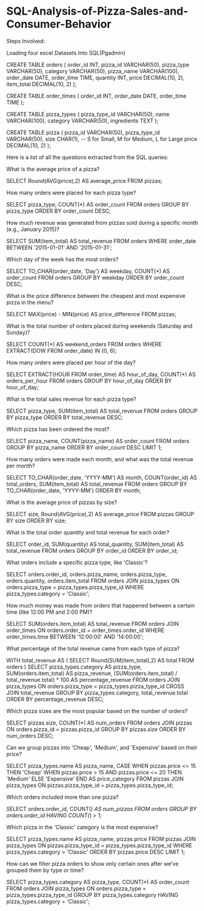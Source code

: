 # SQL-Analysis-of-Pizza-Sales-and-Consumer-Behavior

Steps Involved:

Loading four excel Datasets Into SQL(Pgadmin)

CREATE TABLE orders (
    order_id INT,
    pizza_id VARCHAR(50),
    pizza_type VARCHAR(50),
    category VARCHAR(50),
    pizza_name VARCHAR(100),
    order_date DATE,
    order_time TIME,
    quantity INT,
    price DECIMAL(10, 2),
    item_total DECIMAL(10, 2)
);


CREATE TABLE order_times (
    order_id INT,
    order_date DATE,
    order_time TIME
);


CREATE TABLE pizza_types (
    pizza_type_id VARCHAR(50),
    name VARCHAR(100),
    category VARCHAR(50),
    ingredients TEXT
);

CREATE TABLE pizza (
    pizza_id VARCHAR(50),
    pizza_type_id VARCHAR(50),
    size CHAR(1),  -- S for Small, M for Medium, L for Large
    price DECIMAL(10, 2)
);

Here is a list of all the questions extracted from the SQL queries:

What is the average price of a pizza?

SELECT Round(AVG(price),2) AS average_price
FROM pizzas;

How many orders were placed for each pizza type?

SELECT pizza_type, COUNT(*) AS order_count
FROM orders
GROUP BY pizza_type
ORDER BY order_count DESC;

How much revenue was generated from pizzas sold during a specific month (e.g., January 2015)?


SELECT SUM(item_total) AS total_revenue
FROM orders
WHERE order_date BETWEEN '2015-01-01' AND '2015-01-31';

Which day of the week has the most orders?

SELECT TO_CHAR(order_date, 'Day') AS weekday, COUNT(*) AS order_count
FROM orders
GROUP BY weekday
ORDER BY order_count DESC;

What is the price difference between the cheapest and most expensive pizza in the menu?


SELECT MAX(price) - MIN(price) AS price_difference
FROM pizzas;

What is the total number of orders placed during weekends (Saturday and Sunday)?


SELECT COUNT(*) AS weekend_orders
FROM orders
WHERE EXTRACT(DOW FROM order_date) IN (0, 6);

How many orders were placed per hour of the day?

SELECT EXTRACT(HOUR FROM order_time) AS hour_of_day, COUNT(*) AS orders_per_hour
FROM orders
GROUP BY hour_of_day
ORDER BY hour_of_day;

What is the total sales revenue for each pizza type?

SELECT pizza_type, 
       SUM(item_total) AS total_revenue
FROM orders
GROUP BY pizza_type
ORDER BY total_revenue DESC;

Which pizza has been ordered the most?

SELECT pizza_name, 
       COUNT(pizza_name) AS order_count
FROM orders
GROUP BY pizza_name
ORDER BY order_count DESC
LIMIT 1;

How many orders were made each month, and what was the total revenue per month?

SELECT TO_CHAR(order_date, 'YYYY-MM') AS month, 
       COUNT(order_id) AS total_orders,
       SUM(item_total) AS total_revenue
FROM orders
GROUP BY TO_CHAR(order_date, 'YYYY-MM')
ORDER BY month;

What is the average price of pizzas by size?

SELECT size, 
       Round(AVG(price),2) AS average_price
FROM pizzas
GROUP BY size
ORDER BY size;

What is the total order quantity and total revenue for each order?

SELECT order_id, 
       SUM(quantity) AS total_quantity,
       SUM(item_total) AS total_revenue
FROM orders
GROUP BY order_id
ORDER BY order_id;

What orders include a specific pizza type, like 'Classic'?

SELECT orders.order_id, orders.pizza_name, orders.pizza_type, orders.quantity, orders.item_total
FROM orders
JOIN pizza_types ON orders.pizza_type = pizza_types.pizza_type_id
WHERE pizza_types.category = 'Classic';

How much money was made from orders that happened between a certain time (like 12:00 PM and 2:00 PM)?

SELECT SUM(orders.item_total) AS total_revenue
FROM orders
JOIN order_times ON orders.order_id = order_times.order_id
WHERE order_times.time BETWEEN '12:00:00' AND '14:00:00';

What percentage of the total revenue came from each type of pizza?


WITH total_revenue AS (
    SELECT Round(SUM(item_total),2) AS total
    FROM orders
)
SELECT pizza_types.category AS pizza_type,
       SUM(orders.item_total) AS pizza_revenue,
       (SUM(orders.item_total) / total_revenue.total) * 100 AS percentage_revenue
FROM orders
JOIN pizza_types ON orders.pizza_type = pizza_types.pizza_type_id
CROSS JOIN total_revenue
GROUP BY pizza_types.category, total_revenue.total
ORDER BY percentage_revenue DESC;

Which pizza sizes are the most popular based on the number of orders?


SELECT pizzas.size, COUNT(*) AS num_orders
FROM orders
JOIN pizzas ON orders.pizza_id = pizzas.pizza_id
GROUP BY pizzas.size
ORDER BY num_orders DESC;

Can we group pizzas into 'Cheap', 'Medium', and 'Expensive' based on their price?


SELECT pizza_types.name AS pizza_name,
       CASE
           WHEN pizzas.price <= 15 THEN 'Cheap'
           WHEN pizzas.price > 15 AND pizzas.price <= 20 THEN 'Medium'
           ELSE 'Expensive'
       END AS price_category
FROM pizzas
JOIN pizza_types ON pizzas.pizza_type_id = pizza_types.pizza_type_id;


Which orders included more than one pizza?


SELECT orders.order_id, COUNT(*) AS num_pizzas
FROM orders
GROUP BY orders.order_id
HAVING COUNT(*) > 1;

Which pizza in the 'Classic' category is the most expensive?


SELECT pizza_types.name AS pizza_name, pizzas.price
FROM pizzas
JOIN pizza_types ON pizzas.pizza_type_id = pizza_types.pizza_type_id
WHERE pizza_types.category = 'Classic'
ORDER BY pizzas.price DESC
LIMIT 1;


How can we filter pizza orders to show only certain ones after we’ve grouped them by type or time?


SELECT pizza_types.category AS pizza_type, COUNT(*) AS order_count
FROM orders
JOIN pizza_types ON orders.pizza_type = pizza_types.pizza_type_id
GROUP BY pizza_types.category
HAVING pizza_types.category = 'Classic';







